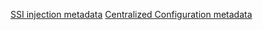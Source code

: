[SSI injection metadata](https://datadoghq.atlassian.net/wiki/spaces/APMINT/pages/4309975049/SSI+Extend+the+deny-list+to+stop+SSI+to+inject+in+applications)
[Centralized Configuration metadata](https://datadoghq.atlassian.net/wiki/spaces/APMINT/pages/5372248222/APM+-+Centralized+Configuration+Config+inversion)
